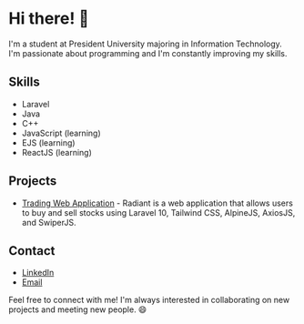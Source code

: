 # Hi there! 👋

I'm a student at President University majoring in Information Technology. I'm passionate about programming and I'm constantly improving my skills.

## Skills
- Laravel
- Java
- C++
- JavaScript (learning)
- EJS (learning)
- ReactJS (learning)

## Projects
- [Trading Web Application](https://github.com/irfansaf/Trading-Web-Application) - Radiant is a web application that allows users to buy and sell stocks using Laravel 10, Tailwind CSS, AlpineJS, AxiosJS, and SwiperJS.

## Contact
- [LinkedIn](https://www.linkedin.com/in/irfansaf/)
- [Email](mailto:irfansaf7@gmail.com)

Feel free to connect with me! I'm always interested in collaborating on new projects and meeting new people. 😄
